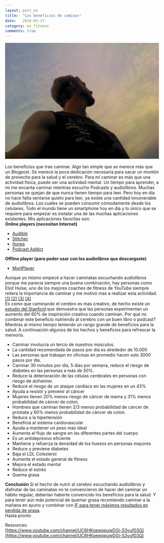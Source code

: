 ```yaml
---
layout: post_es
title:  "Los beneficios de caminar"
date:   2016-01-17
category: es_fitness
comments: true
---
```

![Yo caminando por Asunción city](https://raw.githubusercontent.com/Karlheinzniebuhr/karlheinzniebuhr.github.io/master/ES/fitness/images/caminando.jpg)

Los beneficios que trae caminar. Algo tan simple que se merece más que un Blogpost. Se merece la poca dedicación necesaria para sacar un montón de provecho para la salud y el cerebro. Para mí caminar es más que una actividad física, puede ser una actividad mental. Un tiempo para aprender, a mi me encanta caminar mientras escucho Podcasts y audiolibros. Muchas personas se quejan de que nunca tienen tiempo para leer. Pero hoy en día no hace falta sentarse quieto para leer, ya existe una cantidad innumerable de audiolibros. Los cuales se pueden consumir cómodamente desde los celulares. Todo el mundo tiene un smartphone hoy en día y lo único que se requiere para empezar es instalar una de las muchas aplicaciones existentes. Mis aplicaciones favoritas son:  
**Online players (necesitan Internet)**  
- [Audible](https://en.wikipedia.org/wiki/Audible.com)  
- [Stitcher](https://en.wikipedia.org/wiki/Stitcher_Radio)  
- [Itunes](http://www.apple.com/itunes/podcasts/)  
- [Podcast Addict](https://play.google.com/store/apps/details?id=com.bambuna.podcastaddict&hl=en)  

**Offline player (para poder usar con los audiolibros que descargaste)**  
- [MortPlayer](https://play.google.com/store/apps/details?id=de.stohelit.folderplayer&hl=en)  

Aunque yo mismo empecé a hacer caminatas escuchando audiolibros porque me parecía siempre una buena combinación, hay personas como 
Eliot Hulse, uno de los mejores coaches de fitness de YouTube siempre reitera la importancia de caminar y me motivó mas a realizar esta actividad. [[1]](https://www.youtube.com/watch?v=WqhCsgYkLJE) [[2]](https://www.youtube.com/watch?v=cKelkKvm49Y) [[3]](https://www.youtube.com/watch?v=lozkwiyVefw) [[4]]()  
Es como que caminando el cerebro es mas creativo, de hecho existe un [estudio del Stanford](http://news.stanford.edu/news/2014/april/walking-vs-sitting-042414.html) que demuestra que las personas experimentan un aumento del 60% de inspiración creativa cuando caminan. Por qué no combinar este beneficio nutriendo al cerebro con un buen libro o podcast? Mientras al mismo tiempo teniendo un rango grande de beneficios para la salud. A continuación algunos de los hechos y beneficios para refrescar la memoria. 

- Caminar involucra un tercio de nuestros músculos.  
- La cantidad recomendada de pasos por día es alrededor de 10.000  
- Las personas que trabajan en oficinas en promedio hacen solo 3000 pasos por día.  
- Caminar 30 minutos por día, 5 días por semana, reduce el riesgo de diabetes en las personas a más de 50%.  
- Reduce la deterioración de las células cerebrales en personas con riesgo de alzheimer.  
- Reduce el riesgo de un ataque cardíaco en las mujeres en un 43%  
- Ayuda a resistir y prevenir al cáncer  
- Mujeres tienen 20% menos riesgo de cáncer de mama y 31% menos probabilidad de cáncer de colon.  
- Hombres que caminan tienen 2/3 menos probabilidad de cáncer de próstata y 60% menos probabilidad de cáncer de colon.  
- Reduce a la hipertensión  
- Beneficia al sistema cardiovascular  
- Ayuda a mantener un peso mas ideal  
- Aumenta el flujo de sangre en las diferentes partes del cuerpo  
- Es un antidepresivo eficiente  
- Mantiene y refuerza la densidad de los huesos en personas mayores  
- Reduce y previene diabetes  
- Baja el LDL Colesterol  
- Aumenta el estado general de fitness  
- Mejora el estado mental  
- Reduce el estrés  
- Quema grasa  


**Conclusión**
Si el hecho de nutrir al cerebro escuchando audiolibros y disfrutar de las caminatas no te convencieron de hacer del caminar un hábito regular, deberían haberte convencido los beneficios para la salud. Y para tener aún más potencial de quemar grasa recomiendo caminar a la mañana en ayuno y combinar con [IF para tener máximos resultados en perdida de grasa](karlheinzniebuhr.github.io/es/fitness/2016/01/05/IF-la-clave-para-quemar-grasa/).  
Hasta pronto



Resources:  
[https://www.youtube.com/channel/UC6HKoewppuwDGj-S3vuf03Q](https://www.youtube.com/channel/UC6HKoewppuwDGj-S3vuf03Q)  
